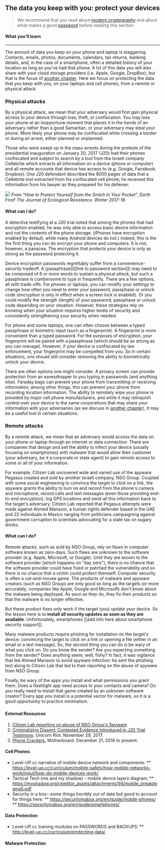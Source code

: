 ## The data you keep with you: protect your devices

> We recommend that you read about [modern cryptography](modern-cryptography.md) and about what makes a good [password](passwords.md) before reading this section.

#### What you'll learn

---

The amount of data you keep on your phone and laptop is staggering.  Contacts, emails, photos, documents, calendars, tax returns, banking details, and, in the case of a smartphone, often a detailed history of your location as long as you've had that phone.
A lot of this data you will also share with your cloud storage providers (i.e. Apple, Google, DropBox), but that is the focus of [another chapter](comms.md). Here we focus on protecting the data that you keep with you, on your laptops and cell phones, from a remote or physical attack.

### Physical attacks

By a physical attack, we mean that your adversary would first gain physical access to your device through loss, theft, or confiscation.  You may lose your phone at an inopportune moment that places it in the hands of an adversary rather than a good Samaritan, or your adversary may steal your phone.  More likely your phone may be confiscated while crossing a border or during an arrest, either planned or unplanned.

Those who were swept up in the mass arrests during the protests of the presidential inauguration on January 20, 2017 (J20) had their phones confiscated and subject to search by a tool from the Israeli company Cellebrite which extracts all information on a device (phone or computer) and all remote accounts that device has access to (e.g. Google, Facebook, Dropbox).  One J20 defendant described the 8000 pages of data that a Cellebrite tool extracted from his confiscated cell phone; he received this information from his lawyer as they prepared for his defense:

![](pictures/cellebrite-data-extraction.jpg)
*From "How to Protect Yourself from the Snitch in Your Pocket", Earth First! The Journal of Ecological Resistance. Winter 2017-18.*

#### What can I do?

A detective testifying at a J20 trial noted that among the phones that had encryption enabled, he was only able to access basic device information and not the contents of the phone storage. (iPhones have encryption enabled by default, while many Android devices do not.)  Indeed, this is the the first thing you can do encrypt your phone and computers.  It is not, however, a panacea.  The encryption that protects your device is only as strong as the password protecting it.

Device encryption passwords regrettably suffer from a convenience-security tradeoff.  A [passphrase]([[link to password section]]) may need to be composed of 6 or more words to sustain a physical attack, but such a passphrase is cumbersome to type in frequently.  There are a few options, all with trade-offs.  For phones or laptops, you can modify your settings to change how often you need to enter your password, passphase or unlock code (encryption is only in effect when a screen lock is enabled). Or you could modify the strength (length) of your password, passphase or unlock code depending on your situation.  However, these strategies rely on knowing when your situation requires higher levels of security and consistently strengthening your security when needed.

For phone and some laptops, one can often choose between a typed passphrase or biometric input (such as a fingerprint).  A fingerprint is more convenient than a typed password.  For the purposes of encryption, your fingerprint will be paired with a passphrase (which should be as strong as you can manage).  However, if your device is confiscated by law enforcement, your fingerprint may be compelled from you.  So in certain situations, one should still consider removing the ability to biometrically unlock your device.

There are other options one might consider.  A privacy screen can provide protection from an eavesdropper to you typing in passwords (and anything else).  Faraday bags can prevent your phone from transmitting or receiving information; among other things, this can prevent your phone from recording location information.  The ability to remotely wipe your phone is provided by major cell phone manufacturers, and while it may relinquish control over your device to the same corporations that may share your information with your adversaries (as we discuss in [another chapter](comms.md)), it may be a useful tool in certain situations.

### Remote attacks

By a remote attack, we mean that an adversary would access the data on your phone or laptop through an internet or data connection.  There are companies that design and sell the ability to infect your device (usually focusing on smartphones) with malware that would allow their customer (your adversary, be it a corporate or state agent) to gain remote access to some or all of your information.

For example, Citizen Lab uncovered wide and varied use of the spyware Pegasus created and sold by another Israeli company, NSO Group.  Coupled with some social engineering to convince the target to click on a link, the spyware grants the ability to turn on and record from the phone's camera and microphone, record calls and text messages (even those providing end-to-end encryption), log GPS locations and send all this information back to the target's adversary. Citizen Lab reported that Pegasus attempts were made against Ahmed Mansoor, a human rights defender based in the UAE and 22 individuals in Mexico ranging from politicians campaigning against government corruption to scientists advocating for a state tax on sugary drinks.

#### What can I do?

Remote attacks, such as sold by NSO Group, rely on flaws in computer software known as zero-days. Such flaws are unknown to the software provider (e.g. Apple, Microsoft, or Google). Until they are known to the software provider (which happens on "day zero"), there is no chance that the software provider could have fixed or patched the vulnerability and so there is no chance that a victim could protect themself.  Computer security is often a cat-and-mouse game.  The products of malware and spyware creators (such as NSO Group) are only good so long as the targets (or more accurately, companies like Apple, Google and Microsoft) don't know about the malware being deployed.  As soon as they do, they fix their products so that the malware is no longer effective.

But these product fixes only work if the target (you) update your device.  So the lesson here is to **install all security updates as soon as they are available**.  Unfortunately, smartphones [[add info here about smartphone security support]].

Many malware products require phishing for installation on the target's device: convincing the target to click on a link or opening a file (either in an email or a text message).  So, the second thing you can do is be wary of what you click on.  Do you know the sender?  Are you expecting something from the sender?  Does anything seem, well, fishy?  In fact, it was vigilance that led Ahmed Mansoor to avoid spyware infection: he sent the phishing text along to Citizen Lab that led to their reporting on the abuse of spyware from NSO Group.

Finally, be wary of the apps you install and what permissions you grant them.  Does a flashlight app need access to your contacts and camera?  Do you really need to install that game created by an unknown software creator?  Every app you install is a potential vector for malware, so it is a good opportunity to practice minimalism.

### <!--What you can't do-->

<!--build your own computer/phone.  trust devices 100%, supply chain manipulation. What devices look like: is this useful?;  maybe incorporate into what you can't do - discuss problems w/ cell phones in particular, baseband and SIM; tactical tech cell phone layers; compare to laptops/computers-->


#### External Resources

1. [Citizen Lab reporting on abuse of NSO Group's Spyware](https://citizenlab.ca/2016/08/million-dollar-dissident-iphone-zero-day-nso-group-uae/)
1. [Criminalizing Dissent: Contested Evidence Introduced in J20 Trial Testimony](https://www.unicornriot.ninja/2017/criminalizing-dissent-contested-evidence-introduced-j20-trial-testimony/), Unicorn Riot. November 29, 2017.
1. [Phone Crackers](https://motherboard.vice.com/en_us/topic/phone-crackers), Motherboard. December 21, 2016 to present.

#### Cell Phones

* Level-UP.cc narrative of mobile device network and components:
    ** https://level-up.cc/curriculum/mobile-safety/how-mobile-networks-work/input/how-do-mobile-devices-work/
* Tactical Tech (me and my shadow) - mobile device layers diagram:
    ** https://myshadow.org/ckeditor_assets/attachments/94/mobile_breakdowna5.pdf
* Security in a box--some things horribly out of date but good to account for things here:
    ** https://securityinabox.org/en/guide/mobile-phones/
    ** https://securityinabox.org/en/guide/smartphones/

#### Data Protection

* Level-UP.cc training modules on PASSWORDS and BACKUPS:
** http://level-up.cc/curriculum/protecting-data/

#### Malware Protection
